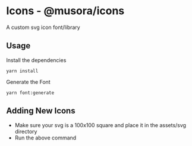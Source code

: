 # Icons - @musora/icons
A custom svg icon font/library

## Usage

Install the dependencies

`yarn install`

Generate the Font

`yarn font:generate`

## Adding New Icons

- Make sure your svg is a 100x100 square and place it in the assets/svg directory
- Run the above command